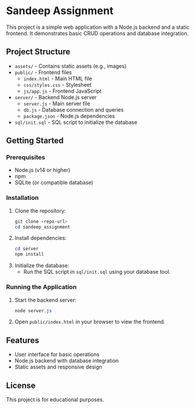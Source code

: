# Sandeep Assignment

This project is a simple web application with a Node.js backend and a static frontend. It demonstrates basic CRUD operations and database integration.

## Project Structure

- `assets/` - Contains static assets (e.g., images)
- `public/` - Frontend files
  - `index.html` - Main HTML file
  - `css/styles.css` - Stylesheet
  - `js/app.js` - Frontend JavaScript
- `server/` - Backend Node.js server
  - `server.js` - Main server file
  - `db.js` - Database connection and queries
  - `package.json` - Node.js dependencies
- `sql/init.sql` - SQL script to initialize the database

## Getting Started

### Prerequisites
- Node.js (v14 or higher)
- npm
- SQLite (or compatible database)

### Installation
1. Clone the repository:
   ```powershell
   git clone <repo-url>
   cd sandeep_assignment
   ```
2. Install dependencies:
   ```powershell
   cd server
   npm install
   ```
3. Initialize the database:
   - Run the SQL script in `sql/init.sql` using your database tool.

### Running the Application
1. Start the backend server:
   ```powershell
   node server.js
   ```
2. Open `public/index.html` in your browser to view the frontend.

## Features
- User interface for basic operations
- Node.js backend with database integration
- Static assets and responsive design

## License
This project is for educational purposes.
